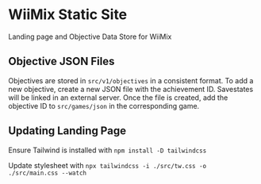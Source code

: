 # WiiMix Static Site

Landing page and Objective Data Store for WiiMix

## Objective JSON Files

Objectives are stored in `src/v1/objectives` in a consistent format. To add a new objective, create a new JSON file with the achievement ID. Savestates will be linked in an external server. Once the file is created, add the objective ID to `src/games/json` in the corresponding game. 

## Updating Landing Page

Ensure Tailwind is installed with `npm install -D tailwindcss`

Update stylesheet with `npx tailwindcss -i ./src/tw.css -o ./src/main.css --watch`